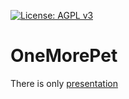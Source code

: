 [![License: AGPL v3](https://img.shields.io/badge/License-AGPL_v3-blue.svg)](https://www.gnu.org/licenses/agpl-3.0)

# OneMorePet

There is only [presentation](https://docs.google.com/presentation/d/13URDwTgtGv1B_KVNqwQ5dszCVNtHS9kj47s_LN7Gxdo/edit#slide=id.p)

